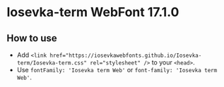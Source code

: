 # Iosevka-term WebFont 17.1.0

## How to use

- Add `<link href="https://iosevkawebfonts.github.io/Iosevka-term/Iosevka-term.css" rel="stylesheet" />` to your `<head>`.
- Use `fontFamily: 'Iosevka term Web'` or `font-family: 'Iosevka term Web'`.
